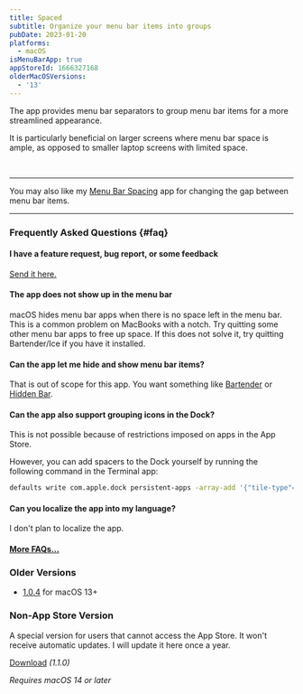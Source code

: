 ```yaml
---
title: Spaced
subtitle: Organize your menu bar items into groups
pubDate: 2023-01-20
platforms:
  - macOS
isMenuBarApp: true
appStoreId: 1666327168
olderMacOSVersions:
  - '13'
---
```


The app provides menu bar separators to group menu bar items for a more streamlined appearance.

It is particularly beneficial on larger screens where menu bar space is ample, as opposed to smaller laptop screens with limited space.

<br>

---

You may also like my [Menu Bar Spacing](/menu-bar-spacing) app for changing the gap between menu bar items.

---

### Frequently Asked Questions {#faq}

#### I have a feature request, bug report, or some feedback

[Send it here.](https://sindresorhus.com/feedback?product=Spaced&referrer=Website-FAQ)

#### The app does not show up in the menu bar

macOS hides menu bar apps when there is no space left in the menu bar. This is a common problem on MacBooks with a notch. Try quitting some other menu bar apps to free up space. If this does not solve it, try quitting Bartender/Ice if you have it installed.

#### Can the app let me hide and show menu bar items?

That is out of scope for this app. You want something like [Bartender](https://www.macbartender.com) or [Hidden Bar](https://apps.apple.com/no/app/hidden-bar/id1452453066?mt=12).

#### Can the app also support grouping icons in the Dock?

This is not possible because of restrictions imposed on apps in the App Store.

However, you can add spacers to the Dock yourself by running the following command in the Terminal app:

```sh
defaults write com.apple.dock persistent-apps -array-add '{"tile-type"="spacer-tile";}' && killall Dock
```

#### Can you localize the app into my language?

I don't plan to localize the app.

#### [More FAQs…](/apps/faq)

### Older Versions

- [1.0.4](https://github.com/sindresorhus/meta/files/13852708/Spaced.1.0.4.-.macOS.13.zip) for macOS 13+

### Non-App Store Version

A special version for users that cannot access the App Store. It won't receive automatic updates. I will update it here once a year.

[Download](https://www.dropbox.com/scl/fi/3hcn8tysy1x2cjnlfdnlt/Spaced-1.1.0-1704617091.zip?rlkey=wyva3oju2yron1aoxydt3l9j0&raw=1) *(1.1.0)*

*Requires macOS 14 or later*
